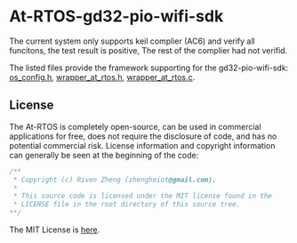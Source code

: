 # At-RTOS-gd32-pio-wifi-sdk

The current system only supports keil complier (AC6) and verify all funcitons, the test result is positive, The rest of the complier had not verifid.

The listed files provide the framework supporting for the gd32-pio-wifi-sdk: 
[os_config.h](./NSPE/WIFI_IOT/app/os_config.h), 
[wrapper_at_rtos.h](./NSPE/WIFI_IOT/os/wrapper_at_rtos.h), 
[wrapper_at_rtos.c](./NSPE/WIFI_IOT/os/wrapper_at_rtos.c).

## License

The At-RTOS is completely open-source, can be used in commercial applications for free, does not require the disclosure of code, and has no potential commercial risk. License information and copyright information can generally be seen at the beginning of the code:

```c
/**
 * Copyright (c) Riven Zheng (zhengheiot@gmail.com).
 *
 * This source code is licensed under the MIT license found in the
 * LICENSE file in the root directory of this source tree.
**/
```

The MIT License is [here](./LICENSE).